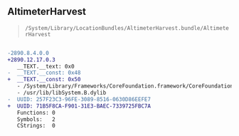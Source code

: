 ## AltimeterHarvest

> `/System/Library/LocationBundles/AltimeterHarvest.bundle/AltimeterHarvest`

```diff

-2890.8.4.0.0
+2890.12.17.0.3
   __TEXT.__text: 0x0
-  __TEXT.__const: 0x48
+  __TEXT.__const: 0x50
   - /System/Library/Frameworks/CoreFoundation.framework/CoreFoundation
   - /usr/lib/libSystem.B.dylib
-  UUID: 257F23C3-96FE-3089-8516-0630D86EEFE7
+  UUID: 71B5F8CA-F901-31E3-BAEC-7339725FBC7A
   Functions: 0
   Symbols:   2
   CStrings:  0

```
